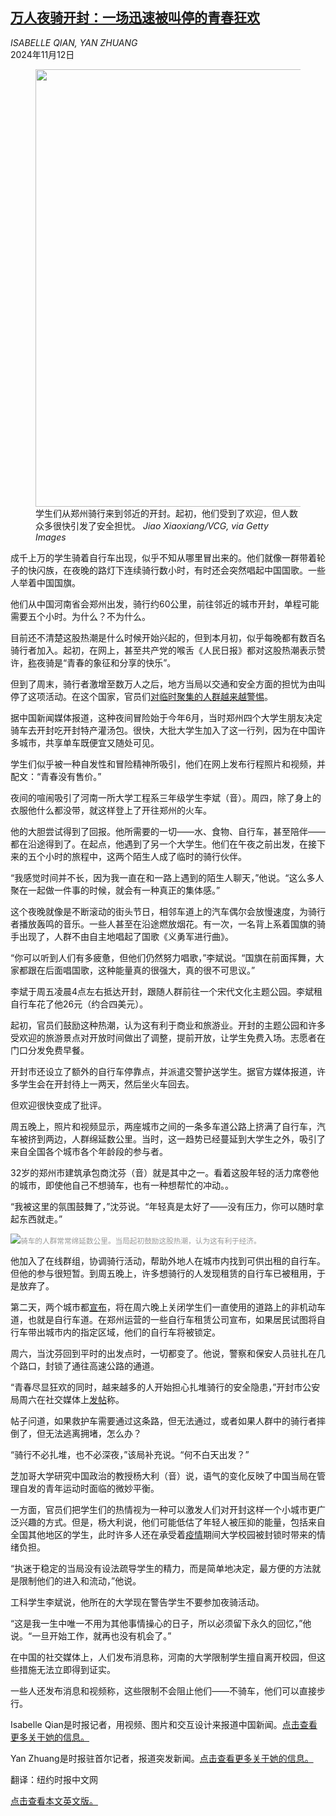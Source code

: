 <!--1731384421000-->
[万人夜骑开封：一场迅速被叫停的青春狂欢](https://cn.nytimes.com/china/20241112/china-bike-ride/)
------

<address>ISABELLE QIAN, YAN ZHUANG</address><time pudate="2024-11-12 12:05:16" datetime="2024-11-12 12:05:16">2024年11月12日</time><figure><img src="https://images.weserv.nl/?url=static01.nyt.com/images/2024/11/10/world/10xp-biking-02/10xp-biking-02-master1050.jpg" width="1050" height="700"><figcaption>学生们从郑州骑行来到邻近的开封。起初，他们受到了欢迎，但人数众多很快引发了安全担忧。 <cite>Jiao Xiaoxiang/VCG, via Getty Images</cite></figcaption></figure><section><p>成千上万的学生骑着自行车出现，似乎不知从哪里冒出来的。他们就像一群带着轮子的快闪族，在夜晚的路灯下连续骑行数小时，有时还会突然唱起中国国歌。一些人举着中国国旗。</p><p>他们从中国河南省会郑州出发，骑行约60公里，前往邻近的城市开封，单程可能需要五个小时。为什么？不为什么。</p><p>目前还不清楚这股热潮是什么时候开始兴起的，但到本月初，似乎每晚都有数百名骑行者加入。起初，在网上，甚至共产党的喉舌《人民日报》都对这股热潮表示赞许，<a rel="noopener noreferrer" target="_blank" href="http://en.people.cn/n3/2024/1107/c90000-20238707.html">称</a>夜骑是“青春的象征和分享的快乐”。</p><p>但到了周末，骑行者激增至数万人之后，地方当局以交通和安全方面的担忧为由叫停了这项活动。在这个国家，官员们<a href="https://cn.nytimes.com/china/20241030/china-police-halloween-celebration/">对临时聚集的人群越来越警惕</a>。</p><p>据中国新闻媒体报道，这种夜间冒险始于今年6月，当时郑州四个大学生朋友决定骑车去开封吃开封特产灌汤包。很快，大批大学生加入了这一行列，因为在中国许多城市，共享单车既便宜又随处可见。</p><p>学生们似乎被一种自发性和冒险精神所吸引，他们在网上发布行程照片和视频，并配文：“青春没有售价。”</p><p>夜间的喧闹吸引了河南一所大学工程系三年级学生李斌（音）。周四，除了身上的衣服他什么都没带，就这样登上了开往郑州的火车。</p><p>他的大胆尝试得到了回报。他所需要的一切——水、食物、自行车，甚至陪伴——都在沿途得到了。在起点，他遇到了另一个大学生。他们在午夜之前出发，在接下来的五个小时的旅程中，这两个陌生人成了临时的骑行伙伴。</p><p>“我感觉时间并不长，因为我一直在和一路上遇到的陌生人聊天，”他说。“这么多人聚在一起做一件事的时候，就会有一种真正的集体感。”</p><p>这个夜晚就像是不断滚动的街头节日，相邻车道上的汽车偶尔会放慢速度，为骑行者播放轰鸣的音乐。一些人甚至在沿途燃放烟花。有一次，一名背上系着国旗的骑手出现了，人群不由自主地唱起了国歌《义勇军进行曲》。</p><p>“你可以听到人们有多疲惫，但他们仍然努力唱歌，”李斌说。“国旗在前面挥舞，大家都跟在后面唱国歌，这种能量真的很强大，真的很不可思议。”</p><p>李斌于周五凌晨4点左右抵达开封，跟随人群前往一个宋代文化主题公园。李斌租自行车花了他26元（约合四美元）。</p><p>起初，官员们鼓励这种热潮，认为这有利于商业和旅游业。开封的主题公园和许多受欢迎的旅游景点对开放时间做出了调整，提前开放，让学生免费入场。志愿者在门口分发免费早餐。</p><p>开封市还设立了额外的自行车停靠点，并派遣交警护送学生。据官方媒体报道，许多学生会在开封待上一两天，然后坐火车回去。</p><p>但欢迎很快变成了批评。</p><p>周五晚上，照片和视频显示，两座城市之间的一条多车道公路上挤满了自行车，汽车被挤到两边，人群绵延数公里。当时，这一趋势已经蔓延到大学生之外，吸引了来自全国各个城市各个年龄段的参与者。</p><p>32岁的郑州市建筑承包商沈芬（音）就是其中之一。看着这股年轻的活力席卷他的城市，即使他自己不想骑车，也有一种想帮忙的冲动。。</p><p>“我被这里的氛围鼓舞了，”沈芬说。“年轻真是太好了——没有压力，你可以随时拿起东西就走。”</p><p><img src="https://images.weserv.nl/?url=static01.nyt.com/images/2024/11/10/world/10xp-biking/10xp-biking-master1050.jpg"><small style="color: #999;">骑车的人群常常绵延数公里。当局起初鼓励这股热潮，认为这有利于经济。</small></p><p>他加入了在线群组，协调骑行活动，帮助外地人在城市内找到可供出租的自行车。但他的参与很短暂。到周五晚上，许多想骑行的人发现租赁的自行车已被租用，于是放弃了。</p><p>第二天，两个城市都<a rel="noopener noreferrer" target="_blank" href="https://mp.weixin.qq.com/s/8yqvGMqxO1753ksuIRHbbQ">宣布</a>，将在周六晚上关闭学生们一直使用的道路上的非机动车道，也就是自行车道。在郑州运营的一些自行车租赁公司宣布，如果居民试图将自行车带出城市内的指定区域，他们的自行车将被锁定。</p><p>周六，当沈芬回到平时的出发点时，一切都变了。他说，警察和保安人员驻扎在几个路口，封锁了通往高速公路的通道。</p><p>“青春尽显狂欢的同时，越来越多的人开始担心扎堆骑行的安全隐患，”开封市公安局周六在社交媒体上<a rel="noopener noreferrer" target="_blank" href="https://mp.weixin.qq.com/s/okF9cznm9Kjq3edg08tm9A">发帖</a>称。</p><p>帖子问道，如果救护车需要通过这条路，但无法通过，或者如果人群中的骑行者摔倒了，但无法逃离拥堵，怎么办？</p><p>“骑行不必扎堆，也不必深夜，”该局补充说。“何不白天出发？”</p><p>芝加哥大学研究中国政治的教授杨大利（音）说，语气的变化反映了中国当局在管理自发的青年运动时面临的微妙平衡。</p><p>一方面，官员们把学生们的热情视为一种可以激发人们对开封这样一个小城市更广泛兴趣的方式。但是，杨大利说，他们可能低估了年轻人被压抑的能量，包括来自全国其他地区的学生，此时许多人还在承受着<a href="https://www.nytimes.com/zh-hans/2022/11/17/world/asia/china-zero-covid-policy-videos.html">疫情</a>期间大学校园被封锁时带来的情绪负担。</p><p>“执迷于稳定的当局没有设法疏导学生的精力，而是简单地决定，最方便的方法就是限制他们的进入和流动，”他说。</p><p>工科学生李斌说，他所在的大学现在警告学生不要参加夜骑活动。</p><p>“这是我一生中唯一不用为其他事情操心的日子，所以必须留下永久的回忆，”他说。“一旦开始工作，就再也没有机会了。”</p><p>在中国的社交媒体上，人们发布消息称，河南的大学限制学生擅自离开校园，但这些措施无法立即得到证实。</p><p>一些人还发布消息和视频称，这些限制不会阻止他们——不骑车，他们可以直接步行。</p></section><footer><p>Isabelle Qian是时报记者，用视频、图片和交互设计来报道中国新闻。<a rel="nofollow" target="_blank" href="https://www.nytimes.com/by/isabelle-qian">点击查看更多关于她的信息。</a></p><p>Yan Zhuang是时报驻首尔记者，报道突发新闻。<a rel="nofollow" target="_blank" href="https://www.nytimes.com/by/yan-zhuang">点击查看更多关于她的信息。</a></p><p>翻译：纽约时报中文网</p><p><a rel="nofollow" target="_blank" href="https://www.nytimes.com/2024/11/11/world/asia/china-bike-ride.html">点击查看本文英文版。</a></p></footer>
